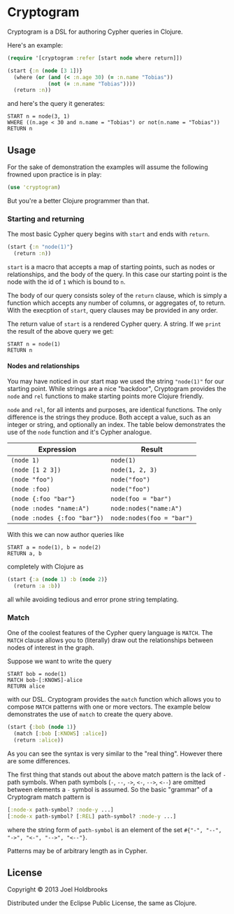 # Cryptogram

Cryptogram is a DSL for authoring Cypher queries in Clojure.

Here's an example:

```clojure
(require '[cryptogram :refer [start node where return]])

(start {:n (node [3 1])}
  (where (or (and (< :n.age 30) (= :n.name "Tobias"))
             (not (= :n.name "Tobias"))))
  (return :n))
```

and here's the query it generates:

```
START n = node(3, 1)
WHERE ((n.age < 30 and n.name = "Tobias") or not(n.name = "Tobias"))
RETURN n
```

## Usage

For the sake of demonstration the examples will assume the following
frowned upon practice is in play:

```clojure
(use 'cryptogram)
```

But you're a better Clojure programmer than that.

### Starting and returning 

The most basic Cypher query begins with `start` and ends with
`return`.

```clojure
(start {:n "node(1)"}
  (return :n))
```

`start` is a macro that accepts a map of starting points, such as
nodes or relationships, and the body of the query. In this case our
starting point is the node with the id of `1` which is bound to `n`.

The body of our query consists soley of the `return` clause, which is
simply a function which accepts any number of columns, or aggregates
of, to return. With the execption of `start`, query clauses may be
provided in any order.

The return value of `start` is a rendered Cypher query. A string.
If we `print` the result of the above query we get:

```
START n = node(1)
RETURN n
```

#### Nodes and relationships

You may have noticed in our start map we used the string `"node(1)"`
for our starting point. While strings are a nice "backdoor",
Cryptogram provides the `node` and `rel` functions to make starting
points more Clojure friendly.

`node` and `rel`, for all intents and purposes, are identical
functions. The only difference is the strings they produce. Both
accept a value, such as an integer or string, and optionally an index.
The table below demonstrates the use of the `node` function and it's
Cypher analogue.

Expression                   | Result                    
-----------------------------|---------------------------
`(node 1)`                   | `node(1)`                 
`(node [1 2 3])`             | `node(1, 2, 3)`           
`(node "foo")`               | `node("foo")`             
`(node :foo)`                | `node("foo")`             
`(node {:foo "bar"}`         | `node(foo = "bar")`       
`(node :nodes "name:A")`     | `node:nodes("name:A")`    
`(node :nodes {:foo "bar"})` | `node:nodes(foo = "bar")` 

With this we can now author queries like 

```
START a = node(1), b = node(2)
RETURN a, b
```

completely with Clojure as

```clojure
(start {:a (node 1) :b (node 2)}
  (return :a :b))
```

all while avoiding tedious and error prone string templating.

### Match

One of the coolest features of the Cypher query language is `MATCH`.
The `MATCH` clause allows you to (literally) draw out the
relationships between nodes of interest in the graph.

Suppose we want to write the query

```
START bob = node(1)
MATCH bob-[:KNOWS]-alice
RETURN alice
```

with our DSL. Cryptogram provides the `match` function which allows
you to compose `MATCH` patterns with one or more vectors. The example
below demonstrates the use of `match` to create the query above. 

```clojure
(start {:bob (node 1)}
  (match [:bob [:KNOWS] :alice])
  (return :alice))
```

As you can see the syntax is very similar to the "real thing". However
there are some differences.

The first thing that stands out about the above match pattern is the
lack of `-` path symbols. When path symbols (`-`, `--`, `->`, `<-`,
`-->`, `<--`) are omitted between elements a `-` symbol is assumed. So
the basic "grammar" of a Cryptogram match pattern is 

```clojure
[:node-x path-symbol? :node-y ...]
[:node-x path-symbol? [:REL] path-symbol? :node-y ...]
```

where the string form of `path-symbol` is an element of the set
`#{"-", "--", "->", "<-", "-->", "<--"}`. 

Patterns may be of arbitrary length as in Cypher. 

## License

Copyright © 2013 Joel Holdbrooks

Distributed under the Eclipse Public License, the same as Clojure.
